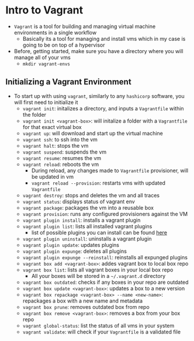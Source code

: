 <h1>Intro to Vagrant</h1>
 
* `Vagrant` is a tool for building and managing virtual machine environments in a single workflow
  - Basically its a tool for managing and install vms which in my case is going to be on top of a hypervisor
* Before, getting started, make sure you have a directory where you will manage all of your vms
  - `mkdir vagrant-envs`
<h2>Initializing a Vagrant Environment</h2>
 
* To start up with using `vagrant`, similarly to any `hashicorp` software, you will first need to initialize it
  - `vagrant init`: initalizes a directory, and inputs a `Vagrantfile` within the folder
  - `vagrant init <vagrant-box>`: will initalize a folder with a `Vagrantfile` for that exact virtual box
  - `vagrant up`: will download and start up the virtual machine
  - `vagrant ssh`: to ssh into the vm 
  - `vagrant halt`: stops the vm
  - `vagrant suspend`: suspends the vm
  - `vagrant resume`: resumes the vm
  - `vagrant reload`: reboots the vm
    * During reload, any changes made to `Vagrantfile` provisioner, will be updated in vm
    * `vagrant reload --provision`: restarts vms with updated `Vagrantfile`
  - `vagrant destroy`: stops and deletes the vm and all traces
  - `vagrant status`: displays status of vagrant env
  - `vagrant package`: packages the vm into a reusable box
  - `vagrant provision`: runs any configured provisioners against the VM
  - `vagrant plugin install`: installs a vagrant plugin
  - `vagrant plugin list`: lists all installed vagrant plugins
    * list of possible plugins you can install can be found [here](https://github.com/hashicorp/vagrant/wiki/Available-Vagrant-Plugins)
  - `vagrant plugin uninstall`: uninstalls a vagrant plugin
  - `vagrant plugin update`: updates plugins
  - `vagrant plugin expunge`: deletes all plugins
  - `vagrant plugin expunge --reinstall`: reinstalls all expunged plugins
  - `vagrant box add <vagrant-box>`: addes vagrant box to local box repo
  - `vagrant box list`: lists all vagrant boxes in your local box repo
    * All your boxes will be stored in a `~/.vagrant.d` directory
  - `vagrant box outdated`: checks if any boxes in your repo are outdated
  - `vagrant box update <vagrant-box>`: updates a box to a new version
  - `vagrant box repackage <vagrant-box> --name <new-name>`: repackages a box with a new name and metadata
  - `vagrant box prune`: removes outdated box from repo
  - `vagrant box remove <vagrant-box>`: removes a box from your box repo
  - `vagrant global-status`: list the status of all vms in your system
  - `vagrant validate`: will check if your `Vagrantfile` is a validated file
